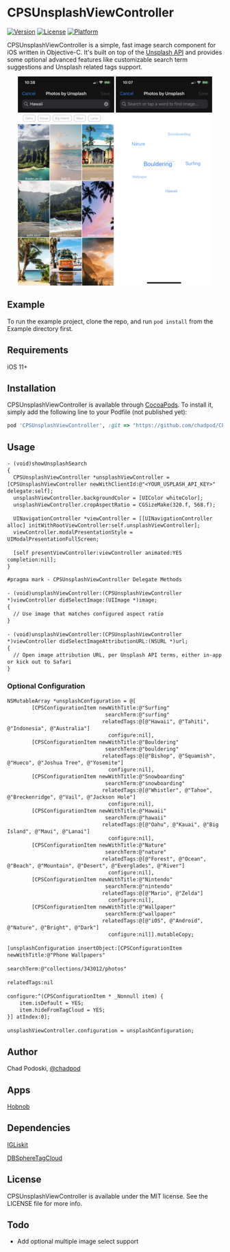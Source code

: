 # CPSUnsplashViewController

[![Version](https://img.shields.io/cocoapods/v/CPSUnsplashViewController.svg?style=flat)](https://cocoapods.org/pods/CPSUnsplashViewController)
[![License](https://img.shields.io/cocoapods/l/CPSUnsplashViewController.svg?style=flat)](https://cocoapods.org/pods/CPSUnsplashViewController)
[![Platform](https://img.shields.io/cocoapods/p/CPSUnsplashViewController.svg?style=flat)](https://cocoapods.org/pods/CPSUnsplashViewController)

CPSUnsplashViewController is a simple, fast image search component for iOS written in Objective-C. It's built on top of the [Unsplash API](https://unsplash.com/documentation) and provides some optional advanced features like customizable search term suggestions and Unsplash related tags support.

<p align="center" >
  <img src="https://github.com/chadpod/CPSUnsplashViewController/blob/master/Example/Screenshots/unsplash-photo-grid.jpg" height="487" width="225" alt="Photo Grid" title="Photo Grid">
  <img src="https://github.com/chadpod/CPSUnsplashViewController/blob/master/Example/Screenshots/unsplash-keyword-cloud.jpg" height="487" width="225" alt="Search Suggestions Cloud" title="Search Suggestions Cloud">
</p>

## Example

To run the example project, clone the repo, and run `pod install` from the Example directory first.

## Requirements

iOS 11+

## Installation

CPSUnsplashViewController is available through [CocoaPods](https://cocoapods.org). To install
it, simply add the following line to your Podfile (not published yet):

```ruby
pod 'CPSUnsplashViewController', :git => "https://github.com/chadpod/CPSUnsplashViewController.git"
```

## Usage

```
- (void)showUnsplashSearch 
{
  CPSUnsplashViewController *unsplashViewController = [CPSUnsplashViewController newWithClientId:@"<YOUR_USPLASH_API_KEY>" delegate:self];
  unsplashViewController.backgroundColor = [UIColor whiteColor];
  unsplashViewController.cropAspectRatio = CGSizeMake(320.f, 568.f);

  UINavigationController *viewController = [[UINavigationController alloc] initWithRootViewController:self.unsplashViewController];
  viewController.modalPresentationStyle = UIModalPresentationFullScreen;

  [self presentViewController:viewController animated:YES completion:nil];
}
```

```
#pragma mark - CPSUnsplashViewController Delegate Methods

- (void)unsplashViewController:(CPSUnsplashViewController *)viewController didSelectImage:(UIImage *)image;
{
  // Use image that matches configured aspect ratio
}

- (void)unsplashViewController:(CPSUnsplashViewController *)viewController didSelectImageAttributionURL:(NSURL *)url;
{
  // Open image attribution URL, per Unsplash API terms, either in-app or kick out to Safari
}
```

### Optional Configuration

```
NSMutableArray *unsplashConfiguration = @[
        [CPSConfigurationItem newWithTitle:@"Surfing"
                                searchTerm:@"surfing"
                               relatedTags:@[@"Hawaii", @"Tahiti", @"Indonesia", @"Australia"]
                                 configure:nil],
        [CPSConfigurationItem newWithTitle:@"Bouldering"
                                searchTerm:@"bouldering"
                               relatedTags:@[@"Bishop", @"Squamish", @"Hueco", @"Joshua Tree", @"Yosemite"]
                                 configure:nil],
        [CPSConfigurationItem newWithTitle:@"Snowboarding"
                                searchTerm:@"snowboarding"
                               relatedTags:@[@"Whistler", @"Tahoe", @"Breckenridge", @"Vail", @"Jackson Hole"]
                                 configure:nil],
        [CPSConfigurationItem newWithTitle:@"Hawaii"
                                searchTerm:@"hawaii"
                               relatedTags:@[@"Oahu", @"Kauai", @"Big Island", @"Maui", @"Lanai"]
                                 configure:nil],
        [CPSConfigurationItem newWithTitle:@"Nature"
                                searchTerm:@"nature"
                               relatedTags:@[@"Forest", @"Ocean", @"Beach", @"Mountain", @"Desert", @"Everglades", @"River"]
                                 configure:nil],
        [CPSConfigurationItem newWithTitle:@"Nintendo"
                                searchTerm:@"nintendo"
                               relatedTags:@[@"Mario", @"Zelda"]
                                 configure:nil],
        [CPSConfigurationItem newWithTitle:@"Wallpaper"
                                searchTerm:@"wallpaper"
                               relatedTags:@[@"iOS", @"Android", @"Nature", @"Bright", @"Dark"]
                                 configure:nil]].mutableCopy;
                                 
[unsplashConfiguration insertObject:[CPSConfigurationItem newWithTitle:@"Phone Wallpapers"
                                                            searchTerm:@"collections/343012/photos"
                                                           relatedTags:nil
                                                             configure:^(CPSConfigurationItem * _Nonnull item) {
    item.isDefault = YES;
    item.hideFromTagCloud = YES;
}] atIndex:0];

unsplashViewController.configuration = unsplashConfiguration;
```

## Author

Chad Podoski, [@chadpod](http://twitter.com/chadpod)

## Apps

[Hobnob](https://hobnob.io)

## Dependencies

[IGLiskit](https://github.com/Instagram/IGListKit)

[DBSphereTagCloud](https://github.com/dongxinb/DBSphereTagCloud)

## License

CPSUnsplashViewController is available under the MIT license. See the LICENSE file for more info.

## Todo

* Add optional multiple image select support
